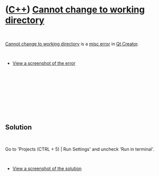 



 

 

 

 

 

([C++](Cpp.htm)) [Cannot change to working directory](CppMiscErrorCannotChangeToWorkingDirectory.htm)
=====================================================================================================

 

[Cannot change to working
directory](CppMiscErrorCannotChangeToWorkingDirectory.htm) is a [misc
error](CppMiscError.htm) in [Qt Creator](CppQtCreator.htm).

 

-   [View a screenshot of the
    error](CppMiscErrorCannotChangeToWorkingDirectory.htm)

 

 

 

 

 

Solution
--------

 

Go to 'Projects (CTRL + 5) | Run Settings' and uncheck 'Run in
terminal'.

 

-   [View a screenshot of the
    solution](CppMiscErrorCannotChangeToWorkingDirectory.htm)

 

 

 

 

 





 



